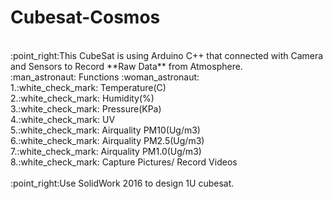 # Cubesat-Cosmos
<br />
:point_right:This CubeSat is using Arduino C++ that connected with Camera and Sensors to Record **Raw Data** from Atmosphere.
<br />
:man_astronaut: Functions :woman_astronaut:
<br />
1.:white_check_mark: Temperature(C) 
<br />
2.:white_check_mark: Humidity(%) 
<br />
3.:white_check_mark: Pressure(KPa) 
<br />
4.:white_check_mark: UV 
<br />
5.:white_check_mark: Airquality PM10(Ug/m3)
<br />
6.:white_check_mark: Airquality PM2.5(Ug/m3) 
<br />
7.:white_check_mark: Airquality PM1.0(Ug/m3) 
<br />
8.:white_check_mark: Capture Pictures/ Record Videos
<br />
<br />
:point_right:Use SolidWork 2016 to design 1U cubesat.
<br />
<br />
<br />
